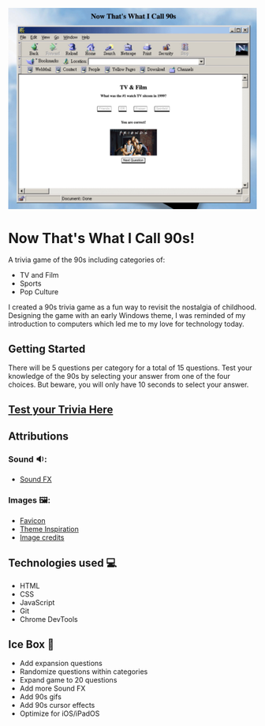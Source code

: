 
![90s game](https://raw.githubusercontent.com/jbot010/90s-trivia/main/assets/images/90sgamescreeshot.jpg "90sgamescreenshot")

# Now That's What I Call 90s!
A trivia game of the 90s including categories of:
* TV and Film
* Sports
* Pop Culture

I created a 90s trivia game as a fun way to revisit the nostalgia of childhood. Designing the game with an early Windows theme, I was reminded of my introduction to computers which led me to my love for technology today. 

## Getting Started
There will be 5 questions per category for a total of 15 questions. Test your knowledge of the 90s by selecting your answer from one of the four choices. But beware, you will only have 10 seconds to select your answer. 

## [Test your Trivia Here](https://90s-trivia.netlify.app/ "Now That's What I Call 90s!")


## Attributions

### Sound 🔉:
* [Sound FX](https://www.myinstants.com/en/index/us/ "Myinstants")

### Images 🖼️:
* [Favicon](https://icons8.com/icons/set/ninja-turtle/ "icons8")
* [Theme Inspiration](https://codepen.io/MadeByMike/pen/brEOOe)
* [Image credits](https://github.com/jbot010/90s-trivia/blob/main/imageattributions.md)

## Technologies used 💻
* HTML
* CSS
* JavaScript
* Git
* Chrome DevTools

## Ice Box 🔮
* Add expansion questions
* Randomize questions within categories
* Expand game to 20 questions
* Add more Sound FX
* Add 90s gifs
* Add 90s cursor effects
* Optimize for iOS/iPadOS